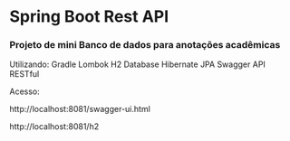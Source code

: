 # Spring Boot Rest API
### Projeto de mini Banco de dados para anotações acadêmicas

Utilizando:
	Gradle
	Lombok
	H2 Database
	Hibernate
	JPA
	Swagger API RESTful

Acesso:

http://localhost:8081/swagger-ui.html

http://localhost:8081/h2

